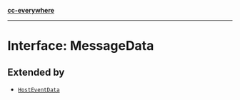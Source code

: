 [**cc-everywhere**](../../../../../index.md)

***

# Interface: MessageData

## Extended by

- [`HostEventData`](host-event-data.md)
